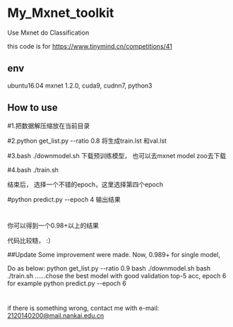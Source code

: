# My_Mxnet_toolkit
Use Mxnet do Classification

this code is for https://www.tinymind.cn/competitions/41


## env
ubuntu16.04 mxnet 1.2.0, cuda9, cudnn7, python3

## How to use

#1.把数据解压缩放在当前目录

#2.python get_list.py --ratio 0.8 将生成train.lst 和val.lst

#3.bash ./downmodel.sh 下载预训练模型， 也可以去mxnet model zoo去下载

#4.bash ./train.sh

结束后， 选择一个不错的epoch，这里选择第四个epoch

#python predict.py --epoch 4 输出结果

#
你可以得到一个0.98+以上的结果


代码比较糙， :）



##Update
Some improvement were made. Now, 0.989+ for single model,

Do as below:
python get_list.py --ratio 0.9
bash ./downmodel.sh
bash ./train.sh
......chose the best  model with good validation top-5 acc, epoch 6 for example
python predict.py --epoch 6


#
if there is something wrong, contact me with e-mail: 2120140200@mail.nankai.edu.cn

